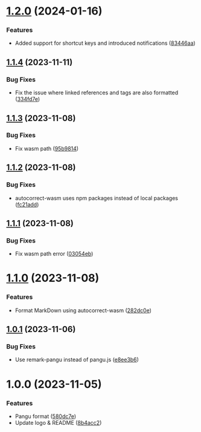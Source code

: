 # [1.2.0](https://github.com/b-yp/logseq-pangu/compare/v1.1.4...v1.2.0) (2024-01-16)


### Features

* Added support for shortcut keys and introduced notifications ([83446aa](https://github.com/b-yp/logseq-pangu/commit/83446aa952dc641766385e56674e05f7529c01a9))

## [1.1.4](https://github.com/b-yp/logseq-pangu/compare/v1.1.3...v1.1.4) (2023-11-11)


### Bug Fixes

* Fix the issue where linked references and tags are also formatted ([334fd7e](https://github.com/b-yp/logseq-pangu/commit/334fd7e62356a3ab45f41f2ffe7a45695ae4d45d))

## [1.1.3](https://github.com/b-yp/logseq-pangu/compare/v1.1.2...v1.1.3) (2023-11-08)


### Bug Fixes

* Fix wasm path ([95b9814](https://github.com/b-yp/logseq-pangu/commit/95b9814ffea5c7d88cc73f3d9950476246c07fda))

## [1.1.2](https://github.com/b-yp/logseq-pangu/compare/v1.1.1...v1.1.2) (2023-11-08)


### Bug Fixes

* autocorrect-wasm uses npm packages instead of local packages ([fc21add](https://github.com/b-yp/logseq-pangu/commit/fc21add6a867d3d67aa9f231566a0b51c6999c83))

## [1.1.1](https://github.com/b-yp/logseq-pangu/compare/v1.1.0...v1.1.1) (2023-11-08)


### Bug Fixes

* Fix wasm path error ([03054eb](https://github.com/b-yp/logseq-pangu/commit/03054eb35fb49676fe268019e74b85b70ccc64c7))

# [1.1.0](https://github.com/b-yp/logseq-pangu/compare/v1.0.1...v1.1.0) (2023-11-08)


### Features

* Format MarkDown using autocorrect-wasm ([282dc0e](https://github.com/b-yp/logseq-pangu/commit/282dc0e563f773786a552b68d2471683d85b5443))

## [1.0.1](https://github.com/b-yp/logseq-pangu/compare/v1.0.0...v1.0.1) (2023-11-06)


### Bug Fixes

* Use remark-pangu instead of pangu.js ([e8ee3b6](https://github.com/b-yp/logseq-pangu/commit/e8ee3b6560c15005d4a7860882e30d0d93844eea))

# 1.0.0 (2023-11-05)


### Features

* Pangu format ([580dc7e](https://github.com/b-yp/logseq-pangu/commit/580dc7e505371bc9eab0a0542a6c67e52c5edbd9))
* Update logo & README ([8b4acc2](https://github.com/b-yp/logseq-pangu/commit/8b4acc2e8baafbef0c208bec5871b8550c350a9f))
